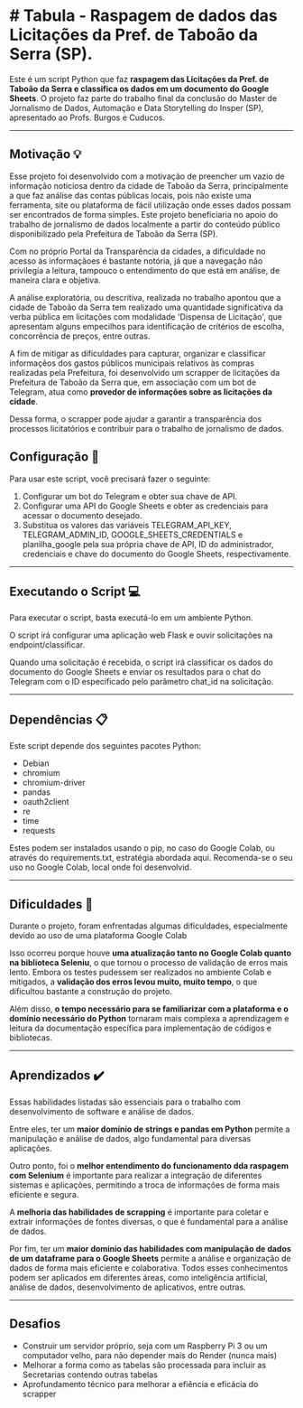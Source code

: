 # # Tabula - Raspagem de dados das Licitações da Pref. de Taboão da Serra (SP).

Este é um script Python que faz **raspagem das Licitações da Pref. de Taboão da Serra e classifica os dados em um documento do Google Sheets**. O projeto faz parte do trabalho final da conclusão do Master de Jornalismo de Dados, Automação e Data Storytelling do Insper (SP), apresentado ao Profs. Burgos e Cuducos.

---


## Motivação :bulb:

Esse projeto foi desenvolvido com a motivação de preencher um vazio de informação noticiosa dentro da cidade de Taboão da Serra, principalmente a que faz análise das contas públicas locais, pois não existe uma ferramenta, site ou plataforma de fácil utilização onde esses dados possam ser encontrados de forma simples. Este projeto beneficiaria no apoio do trabalho de jornalismo de dados localmente a partir do conteúdo público disponibilizado pela Prefeitura de Taboão da Serra (SP).

Com no próprio Portal da Transparência da cidades, a dificuldade no acesso às informaçãoes é bastante notória, já que a navegação não privilegia a leitura, tampouco o entendimento do que está em análise, de maneira clara e objetiva.

A análise exploratória, ou descritiva, realizada no trabalho apontou que a cidade de Taboão da Serra tem realizado uma quantidade significativa da verba pública em licitações com modalidade 'Dispensa de Licitação', que apresentam alguns empecilhos para identificação de critérios de escolha, concorrência de preços, entre outras. 

A fim de mitigar as dificuldades para capturar, organizar e classificar informaçẽos dos gastos públicos municipais relativos às compras realizadas pela Prefeitura, foi desenvolvido um scrapper de licitações da Prefeitura de Taboão da Serra que, em associação com um bot de Telegram, atua como **provedor de informações sobre as licitações da cidade**.

Dessa forma, o scrapper pode ajudar a garantir a transparência dos processos licitatórios e contribuir para o trabalho de jornalismo de dados.

## Configuração :wrench:

Para usar este script, você precisará fazer o seguinte:

1. Configurar um bot do Telegram e obter sua chave de API.
2. Configurar uma API do Google Sheets e obter as credenciais para acessar o documento desejado.
3. Substitua os valores das variáveis TELEGRAM_API_KEY, TELEGRAM_ADMIN_ID, GOOGLE_SHEETS_CREDENTIALS e planilha_google pela sua própria chave de API, ID do administrador, credenciais e chave do documento do Google Sheets, respectivamente.

---

## Executando o Script :computer:
Para executar o script, basta executá-lo em um ambiente Python.

O script irá configurar uma aplicação web Flask e ouvir solicitações na endpoint/classificar.

Quando uma solicitação é recebida, o script irá classificar os dados do documento do Google Sheets e enviar os resultados para o chat do Telegram com o ID especificado pelo parâmetro chat_id na solicitação.

---

## Dependências :clipboard:
Este script depende dos seguintes pacotes Python:

- Debian
- chromium 
- chromium-driver
- pandas
- oauth2client
- re
- time
- requests

Estes podem ser instalados usando o pip, no caso do Google Colab, ou através do requirements.txt, estratégia abordada aqui.
Recomenda-se o seu uso no Google Colab, local onde foi desenvolvid.

---

## Dificuldades :no_entry_sign:

Durante o projeto, foram enfrentadas algumas dificuldades, especialmente devido ao uso de uma plataforma Google Colab

Isso ocorreu porque houve **uma atualização tanto no Google Colab quanto na biblioteca Seleniu**, o que tornou o processo de validação de erros mais lento. Embora os testes pudessem ser realizados no ambiente Colab e mitigados, a **validação dos erros levou muito, muito tempo**, o que dificultou bastante a construção do projeto.

Além disso, **o tempo necessário para se familiarizar com a plataforma e o domínio necessário do Python** tornaram mais complexa a aprendizagem e leitura da documentação específica para implementação de códigos e bibliotecas.

---

## Aprendizados :heavy_check_mark:

Essas habilidades listadas são essenciais para o trabalho com desenvolvimento de software e análise de dados.

Entre eles, ter um **maior domínio de strings e pandas em Python** permite a manipulação e análise de dados, algo fundamental para diversas aplicações. 

Outro ponto, foi o **melhor entendimento do funcionamento dda raspagem com Selenium** é importante para realizar a integração de diferentes sistemas e aplicações, permitindo a troca de informações de forma mais eficiente e segura. 

A **melhoria das habilidades de scrapping** é importante para coletar e extrair informações de fontes diversas, o que é fundamental para a análise de dados. 

Por fim, ter um **maior domínio das habilidades com manipulação de dados de um dataframe para o Google Sheets** permite a análise e organização de dados de forma mais eficiente e colaborativa. Todos esses conhecimentos podem ser aplicados em diferentes áreas, como inteligência artificial, análise de dados, desenvolvimento de aplicativos, entre outras.

---

## Desafios

- Construir um servidor próprio, seja com um Raspberry Pi 3 ou um computador velho, para não depender mais do Render (nunca mais)
- Melhorar a forma como as tabelas são processada para incluir as Secretarias contendo outras tabelas
- Aprofundamento técnico para melhorar a efiência e eficácia do scrapper
